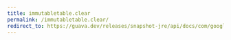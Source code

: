 ```yaml
---
title: immutabletable.clear
permalink: /immutabletable.clear/
redirect_to: https://guava.dev/releases/snapshot-jre/api/docs/com/google/common/collect/ImmutableTable.html#clear--
---
```

